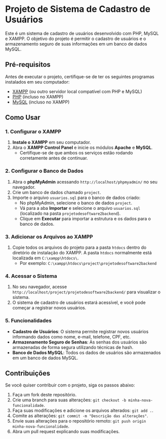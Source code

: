# Projeto de Sistema de Cadastro de Usuários

Este é um sistema de cadastro de usuários desenvolvido com PHP, MySQL e XAMPP. O objetivo do projeto é permitir o cadastro de usuários e o armazenamento seguro de suas informações em um banco de dados MySQL.

## Pré-requisitos

Antes de executar o projeto, certifique-se de ter os seguintes programas instalados em seu computador:

- [XAMPP](https://www.apachefriends.org/index.html) (ou outro servidor local compatível com PHP e MySQL)
- [PHP](https://www.php.net/) (incluso no XAMPP)
- [MySQL](https://www.mysql.com/) (incluso no XAMPP)

## Como Usar

### 1. Configurar o XAMPP

1. **Instale o XAMPP** em seu computador.
2. Abra o **XAMPP Control Panel** e inicie os módulos **Apache** e **MySQL**.
   - Certifique-se de que ambos os serviços estão rodando corretamente antes de continuar.

### 2. Configurar o Banco de Dados

1. Abra o **phpMyAdmin** acessando `http://localhost/phpmyadmin/` no seu navegador.
2. Crie um banco de dados chamado `project`.
3. Importe o arquivo `usuarios.sql` para o banco de dados criado:
   - No phpMyAdmin, selecione o banco de dados `project`.
   - Vá para a aba **Importar** e selecione o arquivo `usuarios.sql` (localizado na pasta `projetodesoftware2backend`).
   - Clique em **Executar** para importar a estrutura e os dados para o banco de dados.

### 3. Adicionar os Arquivos ao XAMPP

1. Copie todos os arquivos do projeto para a pasta `htdocs` dentro do diretório de instalação do XAMPP. A pasta `htdocs` normalmente está localizada em `C:\xampp\htdocs\`.
   - Por exemplo: `C:\xampp\htdocs\project\projetodesoftware2backend`

### 4. Acessar o Sistema

1. No seu navegador, acesse `http://localhost/project/projetodesoftware2backend/` para visualizar o sistema.
2. O sistema de cadastro de usuários estará acessível, e você pode começar a registrar novos usuários.

### 5. Funcionalidades

- **Cadastro de Usuários**: O sistema permite registrar novos usuários informando dados como nome, e-mail, telefone, CPF, etc.
- **Armazenamento Seguro de Senhas**: As senhas dos usuários são armazenadas de forma segura utilizando técnicas de hash.
- **Banco de Dados MySQL**: Todos os dados de usuários são armazenados em um banco de dados MySQL.

## Contribuições

Se você quiser contribuir com o projeto, siga os passos abaixo:

1. Faça um fork deste repositório.
2. Crie uma branch para suas alterações: `git checkout -b minha-nova-funcionalidade`.
3. Faça suas modificações e adicione os arquivos alterados: `git add .`.
4. Comite as alterações: `git commit -m "Descrição das alterações"`.
5. Envie suas alterações para o repositório remoto: `git push origin minha-nova-funcionalidade`.
6. Abra um pull request explicando suas modificações.
